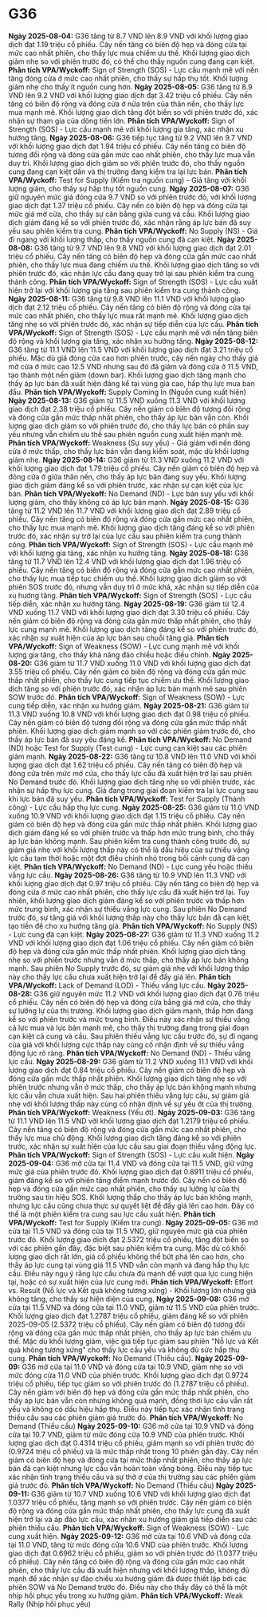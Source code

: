 # G36

**Ngày 2025-08-04:** G36 tăng từ 8.7 VND lên 8.9 VND với khối lượng giao dịch đạt 1.19 triệu cổ phiếu. Cây nến tăng có biên độ hẹp và đóng cửa tại mức cao nhất phiên, cho thấy lực mua chiếm ưu thế. Khối lượng giao dịch giảm nhẹ so với phiên trước đó, có thể cho thấy nguồn cung đang cạn kiệt. **Phân tích VPA/Wyckoff:** Sign of Strength (SOS) - Lực cầu mạnh mẽ với nến tăng đóng cửa ở mức cao nhất phiên, cho thấy sự hấp thụ tốt. Khối lượng giảm nhẹ cho thấy ít nguồn cung hơn.
**Ngày 2025-08-05:** G36 tăng từ 8.9 VND lên 9.2 VND với khối lượng giao dịch đạt 3.42 triệu cổ phiếu. Cây nến tăng có biên độ rộng và đóng cửa ở nửa trên của thân nến, cho thấy lực mua mạnh mẽ. Khối lượng giao dịch tăng đột biến so với phiên trước đó, xác nhận sự tham gia của dòng tiền lớn. **Phân tích VPA/Wyckoff:** Sign of Strength (SOS) - Lực cầu mạnh mẽ với khối lượng gia tăng, xác nhận xu hướng tăng.
**Ngày 2025-08-06:** G36 tiếp tục tăng từ 9.2 VND lên 9.7 VND với khối lượng giao dịch đạt 1.94 triệu cổ phiếu. Cây nến tăng có biên độ tương đối rộng và đóng cửa gần mức cao nhất phiên, cho thấy lực mua vẫn duy trì. Khối lượng giao dịch giảm so với phiên trước đó, cho thấy nguồn cung đang cạn kiệt dần và thị trường đang kiểm tra lại lực bán. **Phân tích VPA/Wyckoff:** Test for Supply (Kiểm tra nguồn cung) - Giá tăng với khối lượng giảm, cho thấy sự hấp thụ tốt nguồn cung.
**Ngày 2025-08-07:** G36 giữ nguyên mức giá đóng cửa 9.7 VND so với phiên trước đó, với khối lượng giao dịch đạt 1.37 triệu cổ phiếu. Cây nến có biên độ hẹp và đóng cửa tại mức giá mở cửa, cho thấy sự cân bằng giữa cung và cầu. Khối lượng giao dịch giảm đáng kể so với phiên trước đó, xác nhận rằng áp lực bán đã suy yếu sau phiên kiểm tra cung. **Phân tích VPA/Wyckoff:** No Supply (NS) - Giá đi ngang với khối lượng thấp, cho thấy nguồn cung đã cạn kiệt.
**Ngày 2025-08-08:** G36 tăng từ 9.7 VND lên 9.8 VND với khối lượng giao dịch đạt 2.01 triệu cổ phiếu. Cây nến tăng có biên độ hẹp và đóng cửa gần mức cao nhất phiên, cho thấy lực mua đang chiếm ưu thế. Khối lượng giao dịch tăng so với phiên trước đó, xác nhận lực cầu đang quay trở lại sau phiên kiểm tra cung thành công. **Phân tích VPA/Wyckoff:** Sign of Strength (SOS) - Lực cầu xuất hiện trở lại với khối lượng gia tăng sau phiên kiểm tra cung thành công.
**Ngày 2025-08-11:** G36 tăng từ 9.8 VND lên 11.1 VND với khối lượng giao dịch đạt 2.12 triệu cổ phiếu. Cây nến tăng có biên độ rộng và đóng cửa tại mức cao nhất phiên, cho thấy lực mua rất mạnh mẽ. Khối lượng giao dịch tăng nhẹ so với phiên trước đó, xác nhận sự tiếp diễn của lực cầu. **Phân tích VPA/Wyckoff:** Sign of Strength (SOS) - Lực cầu mạnh mẽ với nến tăng biên độ rộng và khối lượng gia tăng, xác nhận xu hướng tăng.
**Ngày 2025-08-12:** G36 tăng từ 11.1 VND lên 11.5 VND với khối lượng giao dịch đạt 3.21 triệu cổ phiếu. Mặc dù giá đóng cửa cao hơn phiên trước, cây nến ngày cho thấy giá mở cửa ở mức cao 12.5 VND nhưng sau đó đã giảm và đóng cửa ở 11.5 VND, tạo thành một nến giảm (down bar). Khối lượng giao dịch tăng mạnh cho thấy áp lực bán đã xuất hiện đáng kể tại vùng giá cao, hấp thụ lực mua ban đầu. **Phân tích VPA/Wyckoff:** Supply Coming In (Nguồn cung xuất hiện)
**Ngày 2025-08-13:** G36 giảm từ 11.5 VND xuống 11.3 VND với khối lượng giao dịch đạt 2.38 triệu cổ phiếu. Cây nến giảm có biên độ tương đối rộng và đóng cửa gần mức thấp nhất phiên, cho thấy áp lực bán vẫn còn. Khối lượng giao dịch giảm so với phiên trước đó, cho thấy lực bán có phần suy yếu nhưng vẫn chiếm ưu thế sau phiên nguồn cung xuất hiện mạnh mẽ. **Phân tích VPA/Wyckoff:** Weakness (Sự suy yếu) - Giá giảm với nến đóng cửa ở mức thấp, cho thấy lực bán vẫn đang kiểm soát, mặc dù khối lượng giảm nhẹ.
**Ngày 2025-08-14:** G36 giảm từ 11.3 VND xuống 11.2 VND với khối lượng giao dịch đạt 1.79 triệu cổ phiếu. Cây nến giảm có biên độ hẹp và đóng cửa ở giữa thân nến, cho thấy áp lực bán đang suy yếu. Khối lượng giao dịch giảm đáng kể so với phiên trước, xác nhận sự cạn kiệt của lực bán. **Phân tích VPA/Wyckoff:** No Demand (ND) - Lực bán suy yếu với khối lượng giảm, cho thấy không có áp lực bán mạnh.
**Ngày 2025-08-15:** G36 tăng từ 11.2 VND lên 11.7 VND với khối lượng giao dịch đạt 2.89 triệu cổ phiếu. Cây nến tăng có biên độ rộng và đóng cửa gần mức cao nhất phiên, cho thấy lực mua mạnh mẽ. Khối lượng giao dịch tăng đáng kể so với phiên trước đó, xác nhận sự trở lại của lực cầu sau phiên kiểm tra cung thành công. **Phân tích VPA/Wyckoff:** Sign of Strength (SOS) - Lực cầu mạnh mẽ với khối lượng gia tăng, xác nhận xu hướng tăng.
**Ngày 2025-08-18:** G36 tăng từ 11.7 VND lên 12.4 VND với khối lượng giao dịch đạt 1.96 triệu cổ phiếu. Cây nến tăng có biên độ rộng và đóng cửa gần mức cao nhất phiên, cho thấy lực mua tiếp tục chiếm ưu thế. Khối lượng giao dịch giảm so với phiên SOS trước đó, nhưng vẫn duy trì ở mức khá, xác nhận sự tiếp diễn của xu hướng tăng. **Phân tích VPA/Wyckoff:** Sign of Strength (SOS) - Lực cầu tiếp diễn, xác nhận xu hướng tăng.
**Ngày 2025-08-19:** G36 giảm từ 12.4 VND xuống 11.7 VND với khối lượng giao dịch đạt 3.30 triệu cổ phiếu. Cây nến giảm có biên độ rộng và đóng cửa gần mức thấp nhất phiên, cho thấy lực cung mạnh mẽ. Khối lượng giao dịch tăng đáng kể so với phiên trước đó, xác nhận sự xuất hiện của áp lực bán sau chuỗi tăng giá. **Phân tích VPA/Wyckoff:** Sign of Weakness (SOW) - Lực cung mạnh mẽ với khối lượng gia tăng, cho thấy khả năng đảo chiều hoặc điều chỉnh.
**Ngày 2025-08-20:** G36 giảm từ 11.7 VND xuống 11.0 VND với khối lượng giao dịch đạt 3.55 triệu cổ phiếu. Cây nến giảm có biên độ rộng và đóng cửa gần mức thấp nhất phiên, cho thấy lực cung tiếp tục chiếm ưu thế. Khối lượng giao dịch tăng so với phiên trước đó, xác nhận áp lực bán mạnh mẽ sau phiên SOW trước đó. **Phân tích VPA/Wyckoff:** Sign of Weakness (SOW) - Lực cung tiếp diễn, xác nhận xu hướng giảm.
**Ngày 2025-08-21:** G36 giảm từ 11.3 VND xuống 10.8 VND với khối lượng giao dịch đạt 0.98 triệu cổ phiếu. Cây nến giảm có biên độ tương đối rộng và đóng cửa gần mức thấp nhất phiên. Khối lượng giao dịch giảm mạnh so với các phiên giảm trước đó, cho thấy áp lực bán đã suy yếu đáng kể. **Phân tích VPA/Wyckoff:** No Demand (ND) hoặc Test for Supply (Test cung) - Lực cung cạn kiệt sau các phiên giảm mạnh.
**Ngày 2025-08-22:** G36 tăng từ 10.8 VND lên 11.0 VND với khối lượng giao dịch đạt 1.62 triệu cổ phiếu. Cây nến tăng có biên độ hẹp và đóng cửa trên mức mở cửa, cho thấy lực cầu đã xuất hiện trở lại sau phiên No Demand trước đó. Khối lượng giao dịch tăng nhẹ so với phiên trước, xác nhận sự hấp thụ lực cung. Giá đang trong giai đoạn kiểm tra lại lực cung sau khi lực bán đã suy yếu. **Phân tích VPA/Wyckoff:** Test for Supply (Thành công) - Lực cầu hấp thụ lực cung.
**Ngày 2025-08-25:** G36 giảm từ 11.0 VND xuống 10.9 VND với khối lượng giao dịch đạt 1.15 triệu cổ phiếu. Cây nến giảm có biên độ hẹp và đóng cửa gần mức thấp nhất phiên. Khối lượng giao dịch giảm đáng kể so với phiên trước và thấp hơn mức trung bình, cho thấy áp lực bán không mạnh. Sau phiên kiểm tra cung thành công trước đó, sự giảm giá nhẹ với khối lượng thấp này có thể là dấu hiệu của sự thiếu vắng lực cầu tạm thời hoặc một đợt điều chỉnh nhỏ trong bối cảnh cung đã cạn kiệt. **Phân tích VPA/Wyckoff:** No Demand (ND) - Lực cung yếu hoặc thiếu vắng lực cầu.
**Ngày 2025-08-26:** G36 tăng từ 10.9 VND lên 11.3 VND với khối lượng giao dịch đạt 0.97 triệu cổ phiếu. Cây nến tăng có biên độ hẹp và đóng cửa ở mức cao nhất phiên, cho thấy lực cầu đã xuất hiện trở lại. Tuy nhiên, khối lượng giao dịch giảm đáng kể so với phiên trước và thấp hơn mức trung bình, xác nhận sự thiếu vắng lực cung. Sau phiên No Demand trước đó, sự tăng giá với khối lượng thấp này cho thấy lực bán đã cạn kiệt, tạo tiền đề cho xu hướng tăng giá. **Phân tích VPA/Wyckoff:** No Supply (NS) - Lực cung đã cạn kiệt.
**Ngày 2025-08-27:** G36 giảm từ 11.3 VND xuống 11.2 VND với khối lượng giao dịch đạt 1.06 triệu cổ phiếu. Cây nến giảm có biên độ hẹp và đóng cửa gần mức thấp nhất phiên. Khối lượng giao dịch tăng nhẹ so với phiên trước nhưng vẫn ở mức thấp, cho thấy áp lực bán không mạnh. Sau phiên No Supply trước đó, sự giảm giá nhẹ với khối lượng thấp này cho thấy lực cầu chưa xuất hiện trở lại để đẩy giá lên. **Phân tích VPA/Wyckoff:** Lack of Demand (LOD) - Thiếu vắng lực cầu.
**Ngày 2025-08-28:** G36 giữ nguyên mức 11.2 VND với khối lượng giao dịch đạt 0.76 triệu cổ phiếu. Cây nến có biên độ hẹp và đóng cửa bằng giá mở cửa, cho thấy sự lưỡng lự của thị trường. Khối lượng giao dịch giảm mạnh, thấp hơn đáng kể so với phiên trước và mức trung bình. Điều này xác nhận sự thiếu vắng cả lực mua và lực bán mạnh mẽ, cho thấy thị trường đang trong giai đoạn cạn kiệt cả cung và cầu. Sau phiên thiếu vắng lực cầu trước đó, sự đi ngang của giá với khối lượng cực thấp này củng cố nhận định về sự thiếu vắng động lực rõ ràng. **Phân tích VPA/Wyckoff:** No Demand (ND) - Thiếu vắng lực cầu.
**Ngày 2025-08-29:** G36 giảm từ 11.2 VND xuống 11.1 VND với khối lượng giao dịch đạt 0.84 triệu cổ phiếu. Cây nến giảm có biên độ hẹp và đóng cửa gần mức thấp nhất phiên. Khối lượng giao dịch tăng nhẹ so với phiên trước nhưng vẫn ở mức thấp, cho thấy áp lực bán không mạnh nhưng lực cầu vẫn chưa xuất hiện. Sau hai phiên thiếu vắng lực cầu, sự giảm giá nhẹ với khối lượng thấp này củng cố nhận định về sự yếu ớt của thị trường. **Phân tích VPA/Wyckoff:** Weakness (Yếu ớt).
**Ngày 2025-09-03:** G36 tăng từ 11.1 VND lên 11.5 VND với khối lượng giao dịch đạt 1.2179 triệu cổ phiếu. Cây nến tăng có biên độ rộng và đóng cửa gần mức cao nhất phiên, cho thấy lực mua chủ động. Khối lượng giao dịch tăng đáng kể so với phiên trước, xác nhận sự xuất hiện của lực cầu sau giai đoạn thiếu vắng động lực. **Phân tích VPA/Wyckoff:** Sign of Strength (SOS) - Lực cầu xuất hiện.
**Ngày 2025-09-04:** G36 mở cửa tại 11.4 VND và đóng cửa tại 11.5 VND, giữ vững mức giá của phiên trước đó. Khối lượng giao dịch đạt 0.8911 triệu cổ phiếu, giảm đáng kể so với phiên tăng điểm mạnh trước đó. Cây nến có biên độ hẹp và đóng cửa gần mức cao nhất phiên, cho thấy sự lưỡng lự của thị trường sau tín hiệu SOS. Khối lượng thấp cho thấy áp lực bán không mạnh, nhưng lực cầu cũng chưa thực sự quyết liệt để đẩy giá lên cao hơn. Đây có thể là một phiên kiểm tra cung sau lực cầu xuất hiện. **Phân tích VPA/Wyckoff:** Test for Supply (Kiểm tra cung).
**Ngày 2025-09-05:** G36 mở cửa tại 11.5 VND và đóng cửa tại 11.5 VND, giữ nguyên mức giá của phiên trước đó. Khối lượng giao dịch đạt 2.5372 triệu cổ phiếu, tăng đột biến so với các phiên gần đây, đặc biệt sau phiên kiểm tra cung. Mặc dù có khối lượng giao dịch rất lớn, giá cổ phiếu không thể bứt phá lên cao hơn, cho thấy áp lực cung tại vùng giá 11.5 VND vẫn còn mạnh và đang hấp thụ lực cầu. Điều này ngụ ý rằng lực cầu chưa đủ mạnh để vượt qua lực cung hiện tại, hoặc có sự xuất hiện của lực cung mới. **Phân tích VPA/Wyckoff:** Effort vs. Result (Nỗ lực và Kết quả không tương xứng) - Khối lượng lớn nhưng giá không tăng, cho thấy sự hiện diện của cung.
**Ngày 2025-09-08:** G36 mở cửa tại 11.5 VND và đóng cửa tại 11.0 VND, giảm từ 11.5 VND của phiên trước. Khối lượng giao dịch đạt 1.2787 triệu cổ phiếu, giảm đáng kể so với phiên 2025-09-05 (2.5372 triệu cổ phiếu). Cây nến giảm có biên độ tương đối rộng và đóng cửa gần mức thấp nhất phiên, cho thấy áp lực bán chiếm ưu thế. Mặc dù khối lượng giảm, việc giá tiếp tục giảm sau phiên "Nỗ lực và Kết quả không tương xứng" cho thấy lực cầu yếu và không đủ sức hấp thụ cung. **Phân tích VPA/Wyckoff:** No Demand (Thiếu cầu).
**Ngày 2025-09-09:** G36 mở cửa tại 11.0 VND và đóng cửa tại 10.9 VND, giảm nhẹ so với mức đóng cửa 11.0 VND của phiên trước. Khối lượng giao dịch đạt 0.9724 triệu cổ phiếu, tiếp tục giảm so với phiên trước đó (1.2787 triệu cổ phiếu). Cây nến giảm với biên độ hẹp và đóng cửa gần mức thấp nhất phiên, cho thấy áp lực bán vẫn còn nhưng không quá mạnh, đồng thời lực cầu vẫn rất yếu và không có dấu hiệu hấp thụ. Điều này tiếp tục xác nhận tình trạng thiếu cầu sau các phiên giảm giá trước đó. **Phân tích VPA/Wyckoff:** No Demand (Thiếu cầu)
**Ngày 2025-09-10:** G36 mở cửa tại 10.9 VND và đóng cửa tại 10.7 VND, giảm từ mức đóng cửa 10.9 VND của phiên trước. Khối lượng giao dịch đạt 0.4314 triệu cổ phiếu, giảm mạnh so với phiên trước đó (0.9724 triệu cổ phiếu) và là mức thấp nhất trong 10 phiên gần đây. Cây nến giảm có biên độ hẹp và đóng cửa tại mức thấp nhất phiên, cho thấy áp lực bán đã cạn kiệt nhưng lực cầu vẫn hoàn toàn vắng bóng. Điều này tiếp tục xác nhận tình trạng thiếu cầu và sự thờ ơ của thị trường sau các phiên giảm giá trước đó. **Phân tích VPA/Wyckoff:** No Demand (Thiếu cầu)
**Ngày 2025-09-11:** G36 giảm từ 10.7 VND xuống 10.6 VND với khối lượng giao dịch đạt 1.0377 triệu cổ phiếu, tăng mạnh so với phiên trước. Cây nến giảm có biên độ rộng và đóng cửa gần mức thấp nhất phiên, cho thấy lực cung đã xuất hiện trở lại và áp đảo lực cầu, xác nhận xu hướng giảm giá tiếp diễn sau các phiên thiếu cầu. **Phân tích VPA/Wyckoff:** Sign of Weakness (SOW) - Lực cung xuất hiện.
**Ngày 2025-09-12:** G36 mở cửa tại 10.6 VND và đóng cửa tại 11.0 VND, tăng từ mức đóng cửa 10.6 VND của phiên trước. Khối lượng giao dịch đạt 0.6962 triệu cổ phiếu, giảm so với phiên trước đó (1.0377 triệu cổ phiếu). Cây nến tăng có biên độ rộng và đóng cửa gần mức cao nhất phiên, cho thấy lực cầu đã xuất hiện nhưng với khối lượng thấp, không đủ mạnh để xác nhận sự đảo chiều xu hướng giảm đã được thiết lập bởi các phiên SOW và No Demand trước đó. Điều này cho thấy đây có thể là một nhịp hồi phục yếu trong xu hướng giảm. **Phân tích VPA/Wyckoff:** Weak Rally (Nhịp hồi phục yếu)
